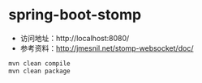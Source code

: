 # spring-boot-stomp

- 访问地址：http://localhost:8080/
- 参考资料：http://jmesnil.net/stomp-websocket/doc/

```bash
mvn clean compile
mvn clean package
```